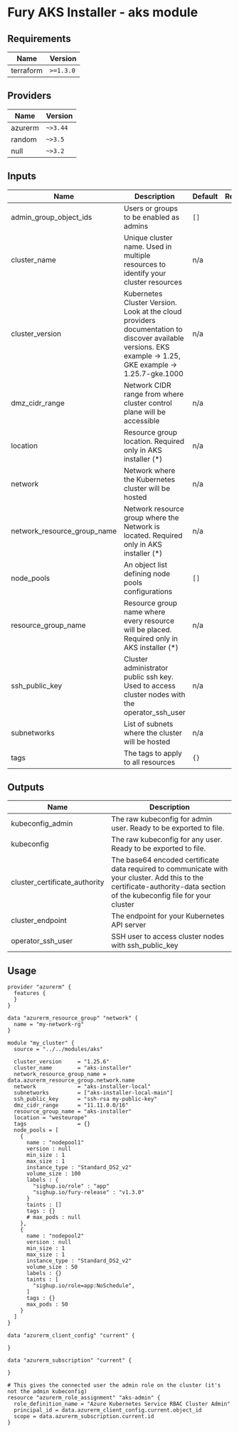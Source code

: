 <!-- BEGIN_TF_DOCS -->

# Fury AKS Installer - aks module

<!-- <KFD-DOCS> -->

## Requirements

| Name | Version |
|------|---------|
| terraform | `>=1.3.0` |

## Providers

| Name | Version |
|------|--------|
|azurerm    | `~>3.44`|
|random     | `~>3.5`|
|null       | `~>3.2`|

## Inputs

| Name | Description | Default | Required |
|------|-------------|---------|:--------:|
| admin\_group\_object\_ids | Users or groups to be enabled as admins | `[]` | no |
| cluster\_name | Unique cluster name. Used in multiple resources to identify your cluster resources | n/a | yes |
| cluster\_version | Kubernetes Cluster Version. Look at the cloud providers documentation to discover available versions. EKS example -> 1.25, GKE example -> 1.25.7-gke.1000 | n/a | yes |
| dmz\_cidr\_range | Network CIDR range from where cluster control plane will be accessible | n/a | yes |
| location | Resource group location. Required only in AKS installer (*) | n/a | yes |
| network | Network where the Kubernetes cluster will be hosted | n/a | yes |
| network\_resource\_group\_name | Network resource group where the Network is located. Required only in AKS installer (*) | n/a | yes |
| node\_pools | An object list defining node pools configurations | `[]` | no |
| resource\_group\_name | Resource group name where every resource will be placed. Required only in AKS installer (*) | n/a | yes |
| ssh\_public\_key | Cluster administrator public ssh key. Used to access cluster nodes with the operator\_ssh\_user | n/a | yes |
| subnetworks | List of subnets where the cluster will be hosted | n/a | yes |
| tags | The tags to apply to all resources | `{}` | no |

## Outputs

| Name | Description |
|------|-------------|
| kubeconfig\_admin | The raw kubeconfig for admin user. Ready to be exported to file. |
| kubeconfig | The raw kubeconfig for any user. Ready to be exported to file. |
| cluster\_certificate\_authority | The base64 encoded certificate data required to communicate with your cluster. Add this to the certificate-authority-data section of the kubeconfig file for your cluster |
| cluster\_endpoint | The endpoint for your Kubernetes API server |
| operator\_ssh\_user | SSH user to access cluster nodes with ssh\_public\_key |

## Usage

```hcl
provider "azurerm" {
  features {
  }
}

data "azurerm_resource_group" "network" {
  name = "my-network-rg"
}

module "my_cluster" {
  source = "../../modules/aks"

  cluster_version     = "1.25.6"
  cluster_name        = "aks-installer"
  network_resource_group_name = data.azurerm_resource_group.network.name
  network             = "aks-installer-local"
  subnetworks         = ["aks-installer-local-main"]
  ssh_public_key      = "ssh-rsa my-public-key"
  dmz_cidr_range      = "11.11.0.0/16"
  resource_group_name = "aks-installer"
  location = "westeurope"
  tags                = {}
  node_pools = [
    {
      name : "nodepool1"
      version : null
      min_size : 1
      max_size : 1
      instance_type : "Standard_DS2_v2"
      volume_size : 100
      labels : {
        "sighup.io/role" : "app"
        "sighup.io/fury-release" : "v1.3.0"
      }
      taints : []
      tags : {}
      # max_pods : null
    },
    {
      name : "nodepool2"
      version : null
      min_size : 1
      max_size : 1
      instance_type : "Standard_DS2_v2"
      volume_size : 50
      labels : {}
      taints : [
        "sighup.io/role=app:NoSchedule",
      ]
      tags : {}
      max_pods : 50
    }
  ]
}

data "azurerm_client_config" "current" {

}

data "azurerm_subscription" "current" {

}

# This gives the connected user the admin role on the cluster (it's not the admin kubeconfig)
resource "azurerm_role_assignment" "aks-admin" {
  role_definition_name = "Azure Kubernetes Service RBAC Cluster Admin"
  principal_id = data.azurerm_client_config.current.object_id
  scope = data.azurerm_subscription.current.id
}

```

<!-- </KFD-DOCS> -->
<!-- END_TF_DOCS -->
